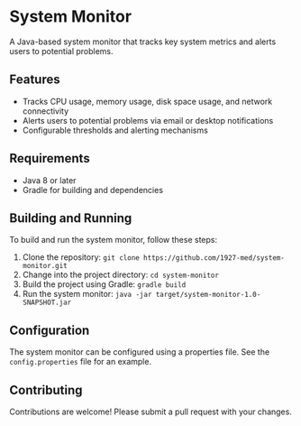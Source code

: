 # System Monitor

A Java-based system monitor that tracks key system metrics and alerts users to potential problems.

## Features

* Tracks CPU usage, memory usage, disk space usage, and network connectivity
* Alerts users to potential problems via email or desktop notifications
* Configurable thresholds and alerting mechanisms

## Requirements

* Java 8 or later
* Gradle for building and dependencies

## Building and Running

To build and run the system monitor, follow these steps:

1. Clone the repository: `git clone https://github.com/1927-med/system-monitor.git`
2. Change into the project directory: `cd system-monitor`
3. Build the project using Gradle: `gradle build`
4. Run the system monitor: `java -jar target/system-monitor-1.0-SNAPSHOT.jar`

## Configuration

The system monitor can be configured using a properties file. See the `config.properties` file for an example.

## Contributing

Contributions are welcome! Please submit a pull request with your changes. 